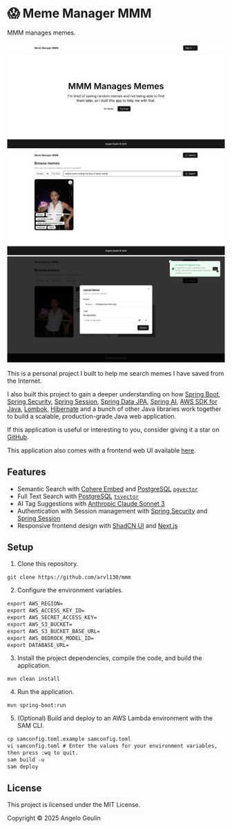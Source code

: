 # 😱 Meme Manager MMM

MMM manages memes.

![Screenshot of the home page](https://raw.githubusercontent.com/arvl130/mmm/master/screenshots/1.png)
![Screenshot of semantic search](https://raw.githubusercontent.com/arvl130/mmm/master/screenshots/2.png)
![Screenshot of AI tag suggestions](https://raw.githubusercontent.com/arvl130/mmm/master/screenshots/3.png)

This is a personal project I built to help me search memes I have saved
from  the Internet.

I also built this project to gain a deeper understanding on how [Spring Boot](https://spring.io/projects/spring-boot),
[Spring Security](https://spring.io/projects/spring-security), [Spring Session](https://spring.io/projects/spring-session),
[Spring Data JPA](https://spring.io/projects/spring-data-jpa), [Spring AI](https://spring.io/projects/spring-ai),
[AWS SDK for Java](https://aws.amazon.com/sdk-for-java/), [Lombok](https://projectlombok.org/),
[Hibernate](https://hibernate.org/) and a bunch of other Java libraries work together to build a
scalable, production-grade Java web application.

If this application is useful or interesting to you, consider giving it a
star on [GitHub](https://github.com/arvl130/mmm).

This application also comes with a frontend web UI available [here](https://github.com/arvl130/mmm-ui).

## Features

- Semantic Search with [Cohere Embed](https://cohere.com/embed) and [PostgreSQL](https://www.postgresql.org/) [`pgvector`](https://github.com/pgvector/pgvector)
- Full Text Search with [PostgreSQL](https://www.postgresql.org/) [`tsvector`](https://www.postgresql.org/docs/current/textsearch.html)
- AI Tag Suggestions with [Anthropic Claude Sonnet 3](https://www.anthropic.com/news/claude-3-family)
- Authentication with Session management with [Spring Security](https://spring.io/projects/spring-security) and [Spring Session](https://spring.io/projects/spring-session)
- Responsive frontend design with [ShadCN UI](https://ui.shadcn.com) and [Next.js](https://nextjs.org)

## Setup

1. Clone this repository. 

```shell
git clone https://github.com/arvl130/mmm
```

2. Configure the environment variables.

```shell
export AWS_REGION=
export AWS_ACCESS_KEY_ID=
export AWS_SECRET_ACCESS_KEY=
export AWS_S3_BUCKET=
export AWS_S3_BUCKET_BASE_URL=
export AWS_BEDROCK_MODEL_ID=
export DATABASE_URL=
```

3. Install the project dependencies, compile the code, and build the application.

```shell
mvn clean install
```

4. Run the application.

```shell
mvn spring-boot:run
```

5. (Optional) Build and deploy to an AWS Lambda environment with the SAM CLI.

```shell
cp samconfig.toml.example samconfig.toml
vi samconfig.toml # Enter the values for your environment variables, then press :wq to quit.
sam build -u
sam deploy
```

## License

This project is licensed under the MIT License.

Copyright © 2025 Angelo Geulin
